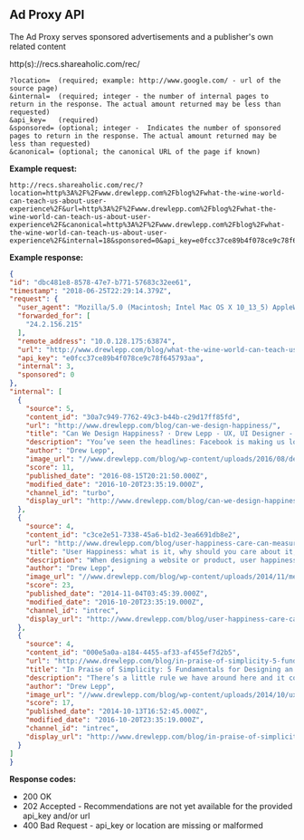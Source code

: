 Ad Proxy API
---

The Ad Proxy serves sponsored advertisements and a publisher's own related content

  http(s)://recs.shareaholic.com/rec/
  
    ?location=  (required; example: http://www.google.com/ - url of the source page)
    &internal=  (required; integer - the number of internal pages to return in the response. The actual amount returned may be less than requested)
    &api_key=   (required)
    &sponsored= (optional; integer -  Indicates the number of sponsored pages to return in the response. The actual amount returned may be less than requested)
    &canonical= (optional; the canonical URL of the page if known)
    
**Example request:**

    http://recs.shareaholic.com/rec/?location=http%3A%2F%2Fwww.drewlepp.com%2Fblog%2Fwhat-the-wine-world-can-teach-us-about-user-experience%2F&url=http%3A%2F%2Fwww.drewlepp.com%2Fblog%2Fwhat-the-wine-world-can-teach-us-about-user-experience%2F&canonical=http%3A%2F%2Fwww.drewlepp.com%2Fblog%2Fwhat-the-wine-world-can-teach-us-about-user-experience%2F&internal=18&sponsored=0&api_key=e0fcc37ce89b4f078ce9c78f645793aa
  
**Example response:**
  
  ```json
{
  "id": "dbc481e8-8578-47e7-b771-57683c32ee61",
  "timestamp": "2018-06-25T22:29:14.379Z",
  "request": {
    "user_agent": "Mozilla/5.0 (Macintosh; Intel Mac OS X 10_13_5) AppleWebKit/537.36 (KHTML, like Gecko) Chrome/67.0.3396.87 Safari/537.36",
    "forwarded_for": [
      "24.2.156.215"
    ],
    "remote_address": "10.0.128.175:63874",
    "url": "http://www.drewlepp.com/blog/what-the-wine-world-can-teach-us-about-user-experience/",
    "api_key": "e0fcc37ce89b4f078ce9c78f645793aa",
    "internal": 3,
    "sponsored": 0
  },
  "internal": [
    {
      "source": 5,
      "content_id": "30a7c949-7762-49c3-b44b-c29d17ff85fd",
      "url": "http://www.drewlepp.com/blog/can-we-design-happiness/",
      "title": "Can We Design Happiness? · Drew Lepp - UX, UI Designer - Washington, DC",
      "description": "You’ve seen the headlines: Facebook is making us lonely (The Atlantic); How Facebook makes us unhappy (The New Yorker); ",
      "author": "Drew Lepp",
      "image_url": "//www.drewlepp.com/blog/wp-content/uploads/2016/08/design-happiness-ux-5-1024x448.jpg",
      "score": 11,
      "published_date": "2016-08-15T20:21:50.000Z",
      "modified_date": "2016-10-20T23:35:19.000Z",
      "channel_id": "turbo",
      "display_url": "http://www.drewlepp.com/blog/can-we-design-happiness/"
    },
    {
      "source": 4,
      "content_id": "c3ce2e51-7338-45a6-b1d2-3ea6691db8e2",
      "url": "http://www.drewlepp.com/blog/user-happiness-care-can-measure/",
      "title": "User Happiness: what is it, why should you care about it, and how can you measure it? · Drew Lepp - UX, UI Designer - Washington, DC",
      "description": "When designing a website or product, user happiness is a simple concept that becomes far more complicated in practice. When a product is designed beautifully, everybody wins. When your product enriches your users’ lives in some meaningful way, they can become brand advocates, are more patient when the occasional issue arises and pay for your …",
      "author": "Drew Lepp",
      "image_url": "//www.drewlepp.com/blog/wp-content/uploads/2014/11/measure_user_happiness1-e1416063828545.png",
      "score": 23,
      "published_date": "2014-11-04T03:45:39.000Z",
      "modified_date": "2016-10-20T23:35:19.000Z",
      "channel_id": "intrec",
      "display_url": "http://www.drewlepp.com/blog/user-happiness-care-can-measure/"
    },
    {
      "source": 4,
      "content_id": "000e5a0a-a184-4455-af33-af455ef7d2b5",
      "url": "http://www.drewlepp.com/blog/in-praise-of-simplicity-5-fundamentals-for-designing-a-simple-product/",
      "title": "In Praise of Simplicity: 5 Fundamentals for Designing an Elegant Application · Drew Lepp - UX, UI Designer - Washington, DC",
      "description": "There’s a little rule we have around here and it comes off this quote by Leonardo da Vinci, who knew a thing or two about design, and had some pretty good advice on the topic: The first question is “Why?” Why should things be more simple?What does “simple” mean, anyway? Shouldn’t we aim to build …",
      "author": "Drew Lepp",
      "image_url": "//www.drewlepp.com/blog/wp-content/uploads/2014/10/ux_payments1-e1416063732546.jpg",
      "score": 17,
      "published_date": "2014-10-13T16:52:45.000Z",
      "modified_date": "2016-10-20T23:35:19.000Z",
      "channel_id": "intrec",
      "display_url": "http://www.drewlepp.com/blog/in-praise-of-simplicity-5-fundamentals-for-designing-a-simple-product/"
    }
  ]
}
  ```

  
**Response codes:**

  * 200 OK
  * 202 Accepted - Recommendations are not yet available for the provided api_key and/or url
  * 400 Bad Request - api_key or location are missing or malformed

